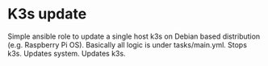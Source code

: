 K3s update
=========

Simple ansible role to update a single host k3s on Debian based distribution (e.g. Raspberry Pi OS). Basically all logic is under tasks/main.yml.
Stops k3s. Updates system. Updates k3s.